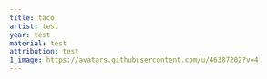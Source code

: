 ```yaml
---
title: taco
artist: test
year: test
material: test
attribution: test
1_image: https://avatars.githubusercontent.com/u/46387202?v=4
---
```

